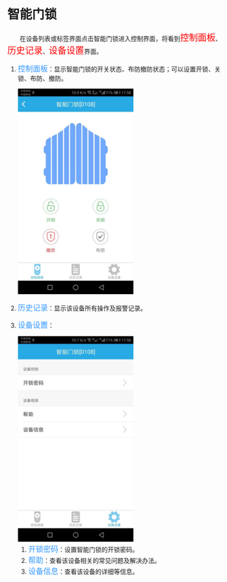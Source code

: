 # 智能门锁

&emsp;&emsp;在设备列表或标签界面点击智能门锁进入控制界面，将看到<font style='color:#ff0000;font-size:20px'>控制面板</font>、<font style='color:#ff0000;font-size:20px'>历史记录</font>、<font style='color:#ff0000;font-size:20px'>设备设置</font>界面。

1. <font style='color:#3699ff;font-size:17px'>控制面板</font>：显示智能门锁的开关状态、布防撤防状态；可以设置开锁、关锁、布防、撤防。

	<img src="../images/MacBee/友泰门锁/控制界面.png" width = "262" height = "465">

2. <font style='color:#3699ff;font-size:17px'>历史记录</font>：显示该设备所有操作及报警记录。
3. <font style='color:#3699ff;font-size:17px'>设备设置</font>：

	<img src="../images/MacBee/友泰门锁/设备设置.png" width = "262" height = "465">

	1. <font style='color:#3699ff;font-size:17px'>开锁密码</font>：设置智能门锁的开锁密码。
	2. <font style='color:#3699ff;font-size:17px'>帮助</font>：查看该设备相关的常见问题及解决办法。
	3. <font style='color:#3699ff;font-size:17px'>设备信息</font>：查看该设备的详细等信息。
